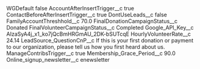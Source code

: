 <?xml version="1.0" encoding="UTF-8"?>
<CustomMetadata xmlns="http://soap.sforce.com/2006/04/metadata" xmlns:xsi="http://www.w3.org/2001/XMLSchema-instance" xmlns:xsd="http://www.w3.org/2001/XMLSchema">
    <label>WGDefault</label>
    <protected>false</protected>
    <values>
        <field>AccountAfterInsertTrigger__c</field>
        <value xsi:type="xsd:boolean">true</value>
    </values>
    <values>
        <field>ContactBeforeAfterInsertTrigger__c</field>
        <value xsi:type="xsd:boolean">true</value>
    </values>
    <values>
        <field>DontUseLeads__c</field>
        <value xsi:type="xsd:boolean">false</value>
    </values>
    <values>
        <field>FamilyAccountThreshhold__c</field>
        <value xsi:type="xsd:double">70.0</value>
    </values>
    <values>
        <field>FinalDonationCampaignStatus__c</field>
        <value xsi:type="xsd:string">Donated</value>
    </values>
    <values>
        <field>FinalVolunteerCampaignStatus__c</field>
        <value xsi:type="xsd:string">Completed</value>
    </values>
    <values>
        <field>Google_API_Key__c</field>
        <value xsi:type="xsd:string">AIzaSyA4j_x1_ko7jQcBmHRGmAU_2DK-bSUTcqE</value>
    </values>
    <values>
        <field>HourlyVolunteerRate__c</field>
        <value xsi:type="xsd:double">24.14</value>
    </values>
    <values>
        <field>LeadSource_QuestionCnP__c</field>
        <value xsi:type="xsd:string">If this is your first donation or payment to our organization, please tell us how you first heard about us.</value>
    </values>
    <values>
        <field>ManageContribsTrigger__c</field>
        <value xsi:type="xsd:boolean">true</value>
    </values>
    <values>
        <field>Membership_Grace_Period__c</field>
        <value xsi:type="xsd:double">90.0</value>
    </values>
    <values>
        <field>Online_signup_newsletter__c</field>
        <value xsi:type="xsd:string">enewsletter</value>
    </values>
</CustomMetadata>
